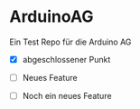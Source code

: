 # ArduinoAG
Ein Test Repo für die Arduino AG


- [x] abgeschlossener Punkt
- [ ] Neues Feature
- [ ] Noch ein neues Feature


